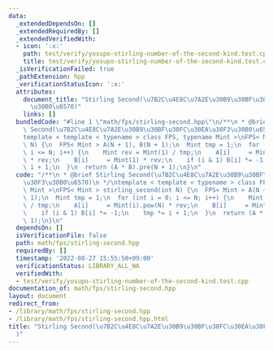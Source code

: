 ```yaml
---
data:
  _extendedDependsOn: []
  _extendedRequiredBy: []
  _extendedVerifiedWith:
  - icon: ':x:'
    path: test/verify/yosupo-stirling-number-of-the-second-kind.test.cpp
    title: test/verify/yosupo-stirling-number-of-the-second-kind.test.cpp
  _isVerificationFailed: true
  _pathExtension: hpp
  _verificationStatusIcon: ':x:'
  attributes:
    document_title: "Stirling Second(\u7B2C\u4E8C\u7A2E\u30B9\u30BF\u30FC\u30EA\u30F3\
      \u30B0\u6570)"
    links: []
  bundledCode: "#line 1 \"math/fps/stirling-second.hpp\"\n/**\n * @brief Stirling\
    \ Second(\u7B2C\u4E8C\u7A2E\u30B9\u30BF\u30FC\u30EA\u30F3\u30B0\u6570)\n */\n\
    template < template < typename > class FPS, typename Mint >\nFPS< Mint > stirling_second(int\
    \ N) {\n  FPS< Mint > A(N + 1), B(N + 1);\n  Mint tmp = 1;\n  for (int i = 0;\
    \ i <= N; i++) {\n    Mint rev = Mint(1) / tmp;\n    A[i]     = Mint(i).pow(N)\
    \ * rev;\n    B[i]     = Mint(1) * rev;\n    if (i & 1) B[i] *= -1;\n    tmp *=\
    \ i + 1;\n  }\n  return (A * B).pre(N + 1);\n}\n"
  code: "/**\n * @brief Stirling Second(\u7B2C\u4E8C\u7A2E\u30B9\u30BF\u30FC\u30EA\
    \u30F3\u30B0\u6570)\n */\ntemplate < template < typename > class FPS, typename\
    \ Mint >\nFPS< Mint > stirling_second(int N) {\n  FPS< Mint > A(N + 1), B(N +\
    \ 1);\n  Mint tmp = 1;\n  for (int i = 0; i <= N; i++) {\n    Mint rev = Mint(1)\
    \ / tmp;\n    A[i]     = Mint(i).pow(N) * rev;\n    B[i]     = Mint(1) * rev;\n\
    \    if (i & 1) B[i] *= -1;\n    tmp *= i + 1;\n  }\n  return (A * B).pre(N +\
    \ 1);\n}\n"
  dependsOn: []
  isVerificationFile: false
  path: math/fps/stirling-second.hpp
  requiredBy: []
  timestamp: '2022-08-27 15:55:50+09:00'
  verificationStatus: LIBRARY_ALL_WA
  verifiedWith:
  - test/verify/yosupo-stirling-number-of-the-second-kind.test.cpp
documentation_of: math/fps/stirling-second.hpp
layout: document
redirect_from:
- /library/math/fps/stirling-second.hpp
- /library/math/fps/stirling-second.hpp.html
title: "Stirling Second(\u7B2C\u4E8C\u7A2E\u30B9\u30BF\u30FC\u30EA\u30F3\u30B0\u6570\
  )"
---
```

